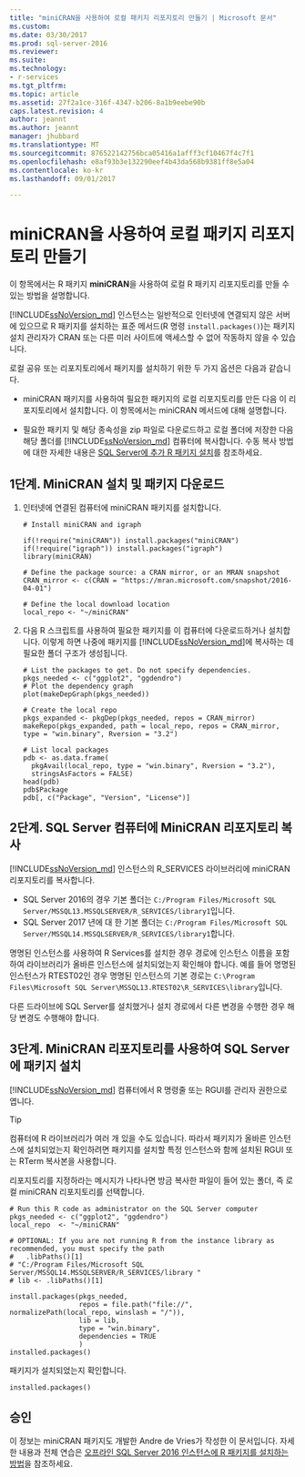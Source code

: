 ```yaml
---
title: "miniCRAN을 사용하여 로컬 패키지 리포지토리 만들기 | Microsoft 문서"
ms.custom: 
ms.date: 03/30/2017
ms.prod: sql-server-2016
ms.reviewer: 
ms.suite: 
ms.technology:
- r-services
ms.tgt_pltfrm: 
ms.topic: article
ms.assetid: 27f2a1ce-316f-4347-b206-8a1b9eebe90b
caps.latest.revision: 4
author: jeannt
ms.author: jeannt
manager: jhubbard
ms.translationtype: MT
ms.sourcegitcommit: 876522142756bca05416a1afff3cf10467f4c7f1
ms.openlocfilehash: e8af93b3e132290eef4b43da568b9381ff8e5a04
ms.contentlocale: ko-kr
ms.lasthandoff: 09/01/2017

---
```

# <a name="create-a-local-package-repository-using-minicran"></a>miniCRAN을 사용하여 로컬 패키지 리포지토리 만들기
이 항목에서는 R 패키지 **miniCRAN**을 사용하여 로컬 R 패키지 리포지토리를 만들 수 있는 방법을 설명합니다. 

[!INCLUDE[ssNoVersion_md](../../includes/ssnoversion-md.md)] 인스턴스는 일반적으로 인터넷에 연결되지 않은 서버에 있으므로 R 패키지를 설치하는 표준 메서드(R 명령 `install.packages()`)는 패키지 설치 관리자가 CRAN 또는 다른 미러 사이트에 액세스할 수 없어 작동하지 않을 수 있습니다.

로컬 공유 또는 리포지토리에서 패키지를 설치하기 위한 두 가지 옵션은 다음과 같습니다.

+ miniCRAN 패키지를 사용하여 필요한 패키지의 로컬 리포지토리를 만든 다음 이 리포지토리에서 설치합니다. 이 항목에서는 miniCRAN 메서드에 대해 설명합니다.

+ 필요한 패키지 및 해당 종속성을 zip 파일로 다운로드하고 로컬 폴더에 저장한 다음 해당 폴더를 [!INCLUDE[ssNoVersion_md](../../includes/ssnoversion-md.md)] 컴퓨터에 복사합니다. 수동 복사 방법에 대한 자세한 내용은 [SQL Server에 추가 R 패키지 설치](../../advanced-analytics/r-services/install-additional-r-packages-on-sql-server.md)를 참조하세요.


## <a name="step-1-install-minicran-and-download-packages"></a>1단계. MiniCRAN 설치 및 패키지 다운로드 


1. 인터넷에 연결된 컴퓨터에 miniCRAN 패키지를 설치합니다.

   ~~~~
   # Install miniCRAN and igraph

   if(!require("miniCRAN")) install.packages("miniCRAN")
   if(!require("igraph")) install.packages("igraph")
   library(miniCRAN)

   # Define the package source: a CRAN mirror, or an MRAN snapshot
   CRAN_mirror <- c(CRAN = "https://mran.microsoft.com/snapshot/2016-04-01")

   # Define the local download location
   local_repo <- "~/miniCRAN"
   ~~~~

2. 다음 R 스크립트를 사용하여 필요한 패키지를 이 컴퓨터에 다운로드하거나 설치합니다. 이렇게 하면 나중에 패키지를 [!INCLUDE[ssNoVersion_md](../../includes/ssnoversion-md.md)]에 복사하는 데 필요한 폴더 구조가 생성됩니다.

   ~~~~
   # List the packages to get. Do not specify dependencies.
   pkgs_needed <- c("ggplot2", "ggdendro")
   # Plot the dependency graph 
   plot(makeDepGraph(pkgs_needed)) 
   
   # Create the local repo 
   pkgs_expanded <- pkgDep(pkgs_needed, repos = CRAN_mirror) 
   makeRepo(pkgs_expanded, path = local_repo, repos = CRAN_mirror, type = "win.binary", Rversion = "3.2") 

   # List local packages 
   pdb <- as.data.frame( 
     pkgAvail(local_repo, type = "win.binary", Rversion = "3.2"),  
     stringsAsFactors = FALSE) 
   head(pdb) 
   pdb$Package 
   pdb[, c("Package", "Version", "License")] 
   ~~~~


## <a name="step-2-copy-the-minicran-repository-to-the-sql-server-computer"></a>2단계. SQL Server 컴퓨터에 MiniCRAN 리포지토리 복사 

[!INCLUDE[ssNoVersion_md](../../includes/ssnoversion-md.md)] 인스턴스의 R_SERVICES 라이브러리에 miniCRAN 리포지토리를 복사합니다.

+ SQL Server 2016의 경우 기본 폴더는 `C:/Program Files/Microsoft SQL Server/MSSQL13.MSSQLSERVER/R_SERVICES/library1`입니다.
+ SQL Server 2017 년에 대 한 기본 폴더는 `C:/Program Files/Microsoft SQL Server/MSSQL14.MSSQLSERVER/R_SERVICES/library1`합니다.

명명된 인스턴스를 사용하여 R Services를 설치한 경우 경로에 인스턴스 이름을 포함하여 라이브러리가 올바른 인스턴스에 설치되었는지 확인해야 합니다. 예를 들어 명명된 인스턴스가 RTEST02인 경우 명명된 인스턴스의 기본 경로는 `C:\Program Files\Microsoft SQL Server\MSSQL13.RTEST02\R_SERVICES\library`입니다.

다른 드라이브에 SQL Server를 설치했거나 설치 경로에서 다른 변경을 수행한 경우 해당 변경도 수행해야 합니다.

## <a name="step-3-install-the-packages-on-sql-server-using-the-minicran-repository"></a>3단계. MiniCRAN 리포지토리를 사용하여 SQL Server에 패키지 설치

[!INCLUDE[ssNoVersion_md](../../includes/ssnoversion-md.md)] 컴퓨터에서 R 명령줄 또는 RGUI를 관리자 권한으로 엽니다. 
  
> [!TIP]
> 컴퓨터에 R 라이브러리가 여러 개 있을 수도 있습니다. 따라서 패키지가 올바른 인스턴스에 설치되었는지 확인하려면 패키지를 설치할 특정 인스턴스와 함께 설치된 RGUI 또는 RTerm 복사본을 사용합니다.
  
리포지토리를 지정하라는 메시지가 나타나면 방금 복사한 파일이 들어 있는 폴더, 즉 로컬 miniCRAN 리포지토리를 선택합니다.

   ~~~~
   # Run this R code as administrator on the SQL Server computer 
   pkgs_needed <- c("ggplot2", "ggdendro") 
   local_repo  <- "~/miniCRAN" 

   # OPTIONAL: If you are not running R from the instance library as recommended, you must specify the path
   #   .libPaths()[1] 
   # "C:/Program Files/Microsoft SQL Server/MSSQL14.MSSQLSERVER/R_SERVICES/library " 
   # lib <- .libPaths()[1]
   
   install.packages(pkgs_needed,  
                    repos = file.path("file://", normalizePath(local_repo, winslash = "/")), 
                    lib = lib, 
                    type = "win.binary", 
                    dependencies = TRUE 
                    ) 
   installed.packages() 
   ~~~~

패키지가 설치되었는지 확인합니다.
   ~~~~
   installed.packages()
   ~~~~



## <a name="acknowledgements"></a>승인

이 정보는 miniCRAN 패키지도 개발한 Andre de Vries가 작성한 이 문서입니다. 자세한 내용과 전체 연습은 [오프라인 SQL Server 2016 인스턴스에 R 패키지를 설치하는 방법](http://blog.revolutionanalytics.com/2016/05/minicran-sql-server.html)을 참조하세요.

